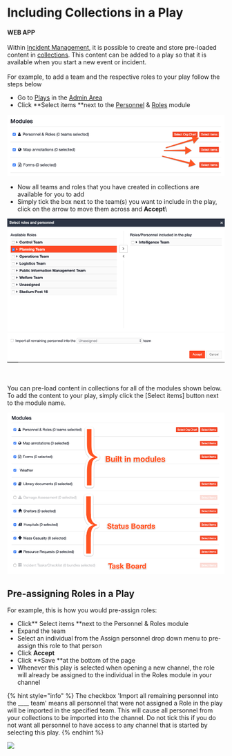 # Including Collections in a Play

#### WEB APP

Within [Incident Management](../getting-started.md), it is possible to create and store pre-loaded content in [collections](../admin-area/collections/). This content can be added to a play so that it is available when you start a new event or incident. \
\
For example, to add a team and the respective roles to your play follow the steps below

* Go to [Plays](./) in the [Admin Area](../admin-area/)
* Click **Select items **next to the [Personnel](../personnel/) & [Roles](../../personnel-and-training/roles/) module

![](<../../.gitbook/assets/including collections in a play.png>)

* Now all teams and roles that you have created in collections are available for you to add
* Simply tick the box next to the team(s) you want to include in the play, click on the arrow to move them across and **Accept**\


![](<../../.gitbook/assets/select roles and personnel.png>)

\
\
You can pre-load content in collections for all of the modules shown below. To add the content to your play, simply click the \[Select items] button next to the module name.&#x20;

![](<../../.gitbook/assets/selecting modules for play.png>)

## Pre-assigning Roles in a Play

For example, this is how you would pre-assign roles:&#x20;

* Click** Select items **next to the Personnel & Roles module
* Expand the team
* Select an individual from the Assign personnel drop down menu to pre-assign this role to that person
* Click **Accept**
* Click **Save **at the bottom of the page
* Whenever this play is selected when opening a new channel, the role will already be assigned to the individual in the Roles module in your channel

{% hint style="info" %}
The checkbox 'Import all remaining personnel into the \_\_\_\_ team' means all personnel that were not assigned a Role in the play will be imported in the specified team. This will cause all personnel from your collections to be imported into the channel. Do not tick this if you do not want all personnel to have access to any channel that is started by selecting this play.&#x20;
{% endhint %}

![](<../../.gitbook/assets/assigning roles in a play.gif>)
